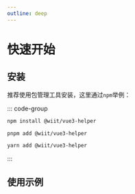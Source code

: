 ```yaml
---
outline: deep
---
```


# 快速开始

## 安装

推荐使用包管理工具安装，这里通过`npm`举例：

::: code-group

```sh [npm]
npm install @wiit/vue3-helper
```

```sh [pnpm]
pnpm add @wiit/vue3-helper
```

```sh [yarn]
yarn add @wiit/vue3-helper
```

:::

## 使用示例
